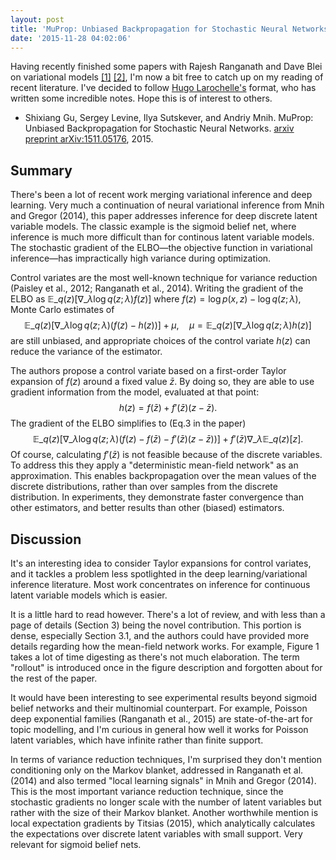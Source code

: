 ```yaml
---
layout: post
title: 'MuProp: Unbiased Backpropagation for Stochastic Neural Networks'
date: '2015-11-28 04:02:06'
---
```


Having recently finished some papers with Rajesh Ranganath and Dave Blei on variational models [[1]](http://arxiv.org/abs/1511.02386) [[2]](http://arxiv.org/abs/1511.06499), I'm now a bit free to catch up on my reading of recent literature. I've decided to follow [Hugo Larochelle's](https://twitter.com/hugo_larochelle) format, who has written some incredible notes. Hope this is of interest to others.

* Shixiang Gu, Sergey Levine, Ilya Sutskever, and Andriy Mnih. MuProp: Unbiased Backpropagation for Stochastic Neural Networks. [arxiv preprint arXiv:1511.05176](http://arxiv.org/abs/1511.05176), 2015.

## Summary

There's been a lot of recent work merging variational inference and deep learning. Very much a continuation of neural variational inference from Mnih and Gregor (2014), this paper addresses inference for deep discrete latent variable models. The classic example is the sigmoid belief net, where inference is much more difficult than for continous latent variable models. The stochastic gradient of the ELBO—the objective function in variational inference—has impractically high variance during optimization.

Control variates are the most well-known technique for variance reduction (Paisley et al., 2012; Ranganath et al., 2014). Writing the gradient of the ELBO as $\mathbb{E}\_{q(z)}[\nabla\_{\lambda} \log q(z; \lambda) f(z)]$ where $f(z)=\log p(x,z) - \log q(z; \lambda)$, Monte Carlo estimates of
$$
\mathbb{E}\_{q(z)}[\nabla\_{\lambda} \log q(z; \lambda) (f(z) - h(z))] + \mu,
\quad
\mu = \mathbb{E}\_{q(z)}[\nabla\_{\lambda} \log q(z; \lambda) h(z)]
$$
are still unbiased, and appropriate choices of the control variate $h(z)$ can reduce the variance of the estimator.

The authors propose a control variate based on a first-order Taylor expansion of $f(z)$ around a fixed value $\bar z$. By doing so, they are able to use gradient information from the model, evaluated at that point:
$$
h(z) = f(\bar z) + f'(\bar z)(z - \bar z).
$$
The gradient of the ELBO simplifies to (Eq.3 in the paper)
$$
\mathbb{E}\_{q(z)}\Big[\nabla\_{\lambda} \log q(z; \lambda) \Big(f(z) - f(\bar z) - f'(\bar z)(z - \bar z)\Big)\Big] + f'(\bar z)\nabla\_\lambda \mathbb{E}\_{q(z)}[z].
$$
Of course, calculating $f'(\bar z)$ is not feasible because of the discrete variables. To address this they apply a "deterministic mean-field network" as an approximation. This enables backpropagation over the mean values of the discrete distributions, rather than over samples from the discrete distribution. In experiments, they demonstrate faster convergence than other estimators, and better results than other (biased) estimators.

## Discussion

It's an interesting idea to consider Taylor expansions for control variates, and it tackles a problem less spotlighted in the deep learning/variational inference literature. Most work concentrates on inference for continuous latent variable models which is easier.

It is a little hard to read however. There's a lot of review, and with less than a page of details (Section 3) being the novel contribution. This portion is dense, especially Section 3.1, and the authors could have provided more details regarding how the mean-field network works. For example, Figure 1 takes a lot of time digesting as there's not much elaboration. The term "rollout" is introduced once in the figure description and forgotten about for the rest of the paper.

It would have been interesting to see experimental results beyond sigmoid belief networks and their multinomial counterpart. For example, Poisson deep exponential families (Ranganath et al., 2015) are state-of-the-art for  topic modelling, and I'm curious in general how well it works for Poisson latent variables, which have infinite rather than finite support.

In terms of variance reduction techniques, I'm surprised they don't mention conditioning only on the Markov blanket, addressed in Ranganath et al. (2014) and also termed "local learning signals" in Mnih and Gregor (2014). This is the most important variance reduction technique, since the stochastic gradients no longer scale with the number of latent variables but rather with the size of their Markov blanket. Another worthwhile mention is local expectation gradients by Titsias (2015), which analytically calculates the expectations over discrete latent variables with small support. Very relevant for sigmoid belief nets.